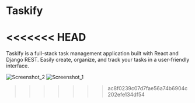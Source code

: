 # Taskify

<<<<<<< HEAD
=======
Taskify is a full-stack task management application built with React and Django REST. Easily create, organize, and track your tasks in a user-friendly interface.

![Screenshot_2](https://github.com/Warw1ck/Taskify_App/assets/114092919/6ded790a-d994-4cd6-9837-719f36b39df2)
![Screenshot_1](https://github.com/Warw1ck/Taskify_App/assets/114092919/d19a1134-af8f-4657-9e4d-2fe3cb1505a3)
>>>>>>> ac8f0239c07d7fae56a74b6904c202efe134df54

